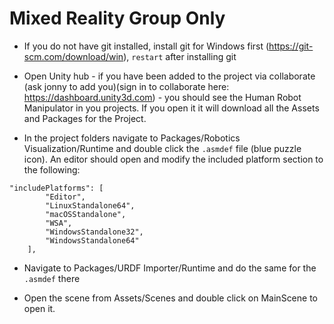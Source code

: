 # Mixed Reality Group Only
- If you do not have git installed, install git for Windows first (https://git-scm.com/download/win), ```restart``` after installing git

- Open Unity hub - if you have been added to the project via collaborate (ask jonny to add you)(sign in to collaborate here: https://dashboard.unity3d.com) - you should see the Human Robot Manipulator in you projects. If you open it it will download all the Assets and Packages for the Project. 

- In the project folders navigate to Packages/Robotics Visualization/Runtime and double click the ```.asmdef``` file (blue puzzle icon). An editor should open and modify the included platform section to the following:

```
"includePlatforms": [
        "Editor",
        "LinuxStandalone64",
        "macOSStandalone",
        "WSA",
        "WindowsStandalone32",
        "WindowsStandalone64"
    ],
```

- Navigate to Packages/URDF Importer/Runtime and do the same for the ```.asmdef``` there

- Open the scene from Assets/Scenes and double click on MainScene to open it. 